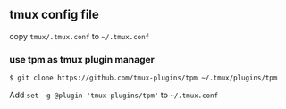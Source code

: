 ## tmux config file
copy `tmux/.tmux.conf` to `~/.tmux.conf`

### use tpm as tmux plugin manager
```bash
$ git clone https://github.com/tmux-plugins/tpm ~/.tmux/plugins/tpm
```
Add `set -g @plugin 'tmux-plugins/tpm'` to `~/.tmux.conf`
